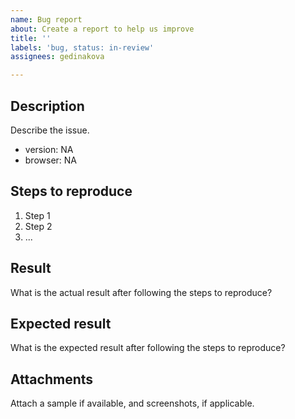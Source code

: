 ```yaml
---
name: Bug report
about: Create a report to help us improve
title: ''
labels: 'bug, status: in-review'
assignees: gedinakova

---
```


## Description  
Describe the issue.

 * version: NA
 * browser: NA

## Steps to reproduce  

1. Step 1
2. Step 2
3. ...

## Result  
What is the actual result after following the steps to reproduce?

## Expected result  
What is the expected result after following the steps to reproduce?

## Attachments  
Attach a sample if available, and screenshots, if applicable.
